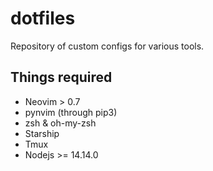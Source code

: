# dotfiles
Repository of custom configs for various tools.

## Things required
* Neovim > 0.7
* pynvim (through pip3)
* zsh & oh-my-zsh
* Starship
* Tmux
* Nodejs >= 14.14.0


